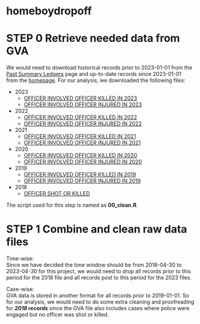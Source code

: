 # homeboydropoff

# STEP 0 Retrieve needed data from GVA
We would need to download historical records prior to 2023-01-01 from the [Past Summary Ledgers](https://www.gunviolencearchive.org/past-tolls) page and up-to-date records since 2023-01-01 from the [homepage](https://www.gunviolencearchive.org/). For our analysis, we downloaded the following files:
- 2023
  - [OFFICER INVOLVED OFFICER KILLED IN 2023](https://www.gunviolencearchive.org/reports/officer-killed?year=2023)
  - [OFFICER INVOLVED OFFICER INJURED IN 2023](https://www.gunviolencearchive.org/reports/officer-shot?year=2023)
- 2022
  - [OFFICER INVOLVED OFFICER KILLED IN 2022](https://www.gunviolencearchive.org/reports/officer-killed?year=2022)
  - [OFFICER INVOLVED OFFICER INJURED IN 2022](https://www.gunviolencearchive.org/reports/officer-shot?year=2022)
- 2021
  - [OFFICER INVOLVED OFFICER KILLED IN 2021](https://www.gunviolencearchive.org/reports/officer-killed?year=2021)
  - [OFFICER INVOLVED OFFICER INJURED IN 2021](https://www.gunviolencearchive.org/reports/officer-shot?year=2021)
- 2020
  - [OFFICER INVOLVED OFFICER KILLED IN 2020](https://www.gunviolencearchive.org/reports/officer-killed?year=2020)
  - [OFFICER INVOLVED OFFICER INJURED IN 2020](https://www.gunviolencearchive.org/reports/officer-shot?year=2020)
- 2019
  - [OFFICER INVOLVED OFFICER KILLED IN 2019](https://www.gunviolencearchive.org/reports/officer-killed?year=2019)
  - [OFFICER INVOLVED OFFICER INJURED IN 2019](https://www.gunviolencearchive.org/reports/officer-shot?year=2019)
- 2018
  - [OFFICER SHOT OR KILLED](https://www.gunviolencearchive.org/reports/officer-shot-killed?year=2018)

The script used for this step is named as **00_clean.R**.

# STEP 1 Combine and clean raw data files
Time-wise:  
Since we have decided the time window should be from 2018-04-30 to 2023-04-30 for this project, we would need to drop all records prior to this period for the 2018 file and all records post to this period for the 2023 files.

Case-wise:  
GVA data is stored in another format for all records prior to 2019-01-01. So for our analysis, we would need to do some extra cleaning and proofreading for ***2018 records*** since the GVA file also includes cases where police were engaged but no officer was shot or killed.

